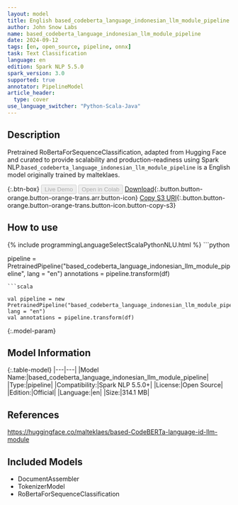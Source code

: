 ```yaml
---
layout: model
title: English based_codeberta_language_indonesian_llm_module_pipeline pipeline RoBertaForSequenceClassification from malteklaes
author: John Snow Labs
name: based_codeberta_language_indonesian_llm_module_pipeline
date: 2024-09-12
tags: [en, open_source, pipeline, onnx]
task: Text Classification
language: en
edition: Spark NLP 5.5.0
spark_version: 3.0
supported: true
annotator: PipelineModel
article_header:
  type: cover
use_language_switcher: "Python-Scala-Java"
---
```


## Description

Pretrained RoBertaForSequenceClassification, adapted from Hugging Face and curated to provide scalability and production-readiness using Spark NLP.`based_codeberta_language_indonesian_llm_module_pipeline` is a English model originally trained by malteklaes.

{:.btn-box}
<button class="button button-orange" disabled>Live Demo</button>
<button class="button button-orange" disabled>Open in Colab</button>
[Download](https://s3.amazonaws.com/auxdata.johnsnowlabs.com/public/models/based_codeberta_language_indonesian_llm_module_pipeline_en_5.5.0_3.0_1726166103978.zip){:.button.button-orange.button-orange-trans.arr.button-icon}
[Copy S3 URI](s3://auxdata.johnsnowlabs.com/public/models/based_codeberta_language_indonesian_llm_module_pipeline_en_5.5.0_3.0_1726166103978.zip){:.button.button-orange.button-orange-trans.button-icon.button-copy-s3}

## How to use



<div class="tabs-box" markdown="1">
{% include programmingLanguageSelectScalaPythonNLU.html %}
```python

pipeline = PretrainedPipeline("based_codeberta_language_indonesian_llm_module_pipeline", lang = "en")
annotations =  pipeline.transform(df)   

```
```scala

val pipeline = new PretrainedPipeline("based_codeberta_language_indonesian_llm_module_pipeline", lang = "en")
val annotations = pipeline.transform(df)

```
</div>

{:.model-param}
## Model Information

{:.table-model}
|---|---|
|Model Name:|based_codeberta_language_indonesian_llm_module_pipeline|
|Type:|pipeline|
|Compatibility:|Spark NLP 5.5.0+|
|License:|Open Source|
|Edition:|Official|
|Language:|en|
|Size:|314.1 MB|

## References

https://huggingface.co/malteklaes/based-CodeBERTa-language-id-llm-module

## Included Models

- DocumentAssembler
- TokenizerModel
- RoBertaForSequenceClassification